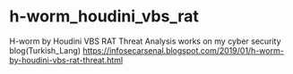 # h-worm_houdini_vbs_rat
H-worm by Houdini VBS RAT Threat Analysis works on my cyber security blog(Turkish_Lang)
https://infosecarsenal.blogspot.com/2019/01/h-worm-by-houdini-vbs-rat-threat.html 

